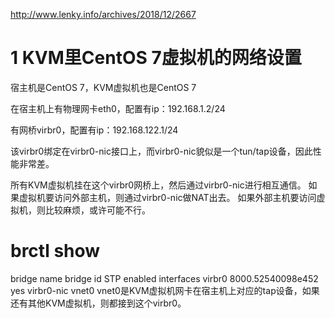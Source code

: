 http://www.lenky.info/archives/2018/12/2667

# 1 KVM里CentOS 7虚拟机的网络设置

宿主机是CentOS 7，KVM虚拟机也是CentOS 7

在宿主机上有物理网卡eth0，配置有ip：192.168.1.2/24

有网桥virbr0，配置有ip：192.168.122.1/24

该virbr0绑定在virbr0\-nic接口上，而virbr0\-nic貌似是一个tun/tap设备，因此性能非常差。

所有KVM虚拟机挂在这个virbr0网桥上，然后通过virbr0-nic进行相互通信。
如果虚拟机要访问外部主机，则通过virbr0-nic做NAT出去。
如果外部主机要访问虚拟机，则比较麻烦，或许可能不行。
# brctl show
bridge name	bridge id	STP enabled	interfaces
virbr0	8000.52540098e452	yes	virbr0-nic
vnet0
vnet0是KVM虚拟机网卡在宿主机上对应的tap设备，如果还有其他KVM虚拟机，则都接到这个virbr0。